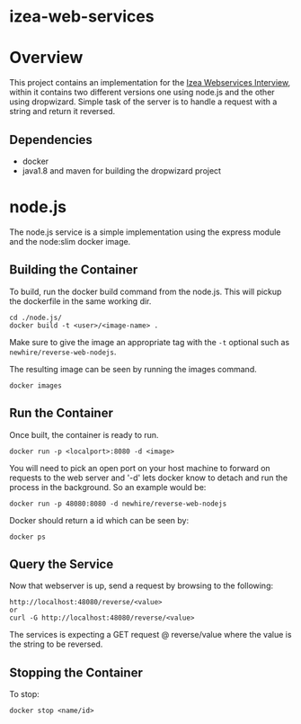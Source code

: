 # izea-web-services

# Overview

This project contains an implementation for the [Izea Webservices Interview](https://github.com/IZEA/interview/tree/master/web_services), within it 
contains two different versions one using node.js and the other using dropwizard. Simple task of the server is to handle a request with a string and return it reversed.

## Dependencies
- docker
- java1.8 and maven for building the dropwizard project

# node.js
The node.js service is a simple implementation using the express module and the node:slim docker image.

## Building the Container
To build, run the docker build command from the node.js. This will pickup the dockerfile in the same working dir. 
```
cd ./node.js/
docker build -t <user>/<image-name> .
```
Make sure to give the image an appropriate tag with the `-t` optional such as `newhire/reverse-web-nodejs`.

The resulting image can be seen by running the images command.
```
docker images
```

## Run the Container
Once built, the container is ready to run.
```
docker run -p <localport>:8080 -d <image>
```
You will need to pick an open port on your host machine to forward on requests to the web server and '-d' lets docker know to detach and run the process in the background.
So an example would be: 
```
docker run -p 48080:8080 -d newhire/reverse-web-nodejs
```

Docker should return a id which can be seen by:
```
docker ps
```

## Query the Service   
Now that webserver is up, send a request by browsing to the following:
```
http://localhost:48080/reverse/<value> 
or 
curl -G http://localhost:48080/reverse/<value> 

```
The services is expecting a GET request @ reverse/value where the value is the string to be reversed.

## Stopping the Container
To stop:
```
docker stop <name/id>
```
